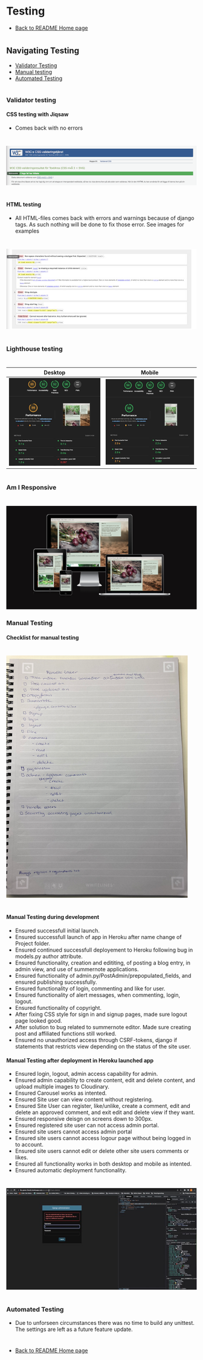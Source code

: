 # Testing
* [Back to README Home page](/README.md)
#
## Navigating Testing
   - [Validator Testing](#validator-testing)
   - [Manual testing](#manual-testing)
   - [Automated Testing](#automated-testing)
#
### Validator testing
#### CSS testing with Jiqsaw
- Comes back with no errors
#
![CSS testing](/media/css_testing.png)
#
#### HTML testing
- All HTML-files comes back with errors and warnings because of django tags. As such nothing will be done to fix those error.
  See images for examples
#
  ![base.html testing](/media/basehtml_test.jpeg)
#

### Lighthouse testing
#
   Desktop                                             | Mobile
   :--------------------------------------------------: | :--------------------------------------------------:
   ![Desktop](/media/lighthouse_desktop.jpeg)          | ![Mobile](/media/lighthouse_mobile.jpeg)
#
### Am I Responsive
#
![Am I Responsive](/media/amiresponsive.png)

### Manual Testing
#### Checklist for manual testing
#
![Checklist](/media/testing.png)
#
#### Manual Testing during development
- Ensured successfull initial launch.
- Ensured successfull launch of app in Heroku after name change of Project folder.
- Ensured continued successfull deployement to Heroku following bug in models.py author attribute.
- Ensured functionality, creation and edititing, of posting a blog entry, in admin view, and use of summernote applications.
- Ensured functionality of admin.py/PostAdmin/prepopulated_fields, and ensured publishing successfully.
- Ensured functionality of login, commenting and like for user.
- Ensured functionality of alert messages, when commenting, login, logout.
- Ensured functionality of copyright.
- After fixing CSS style for sign in and signup pages, made sure logout page looked good.
- After solution to bug related to summernote editor. Made sure creating post and affiliated functions still worked.
- Ensured no unauthorized access through CSRF-tokens, django if statements that restricts view depending on the status of the site user.

#### Manual Testing after deployment in Heroku launched app
- Ensured login, logout, admin access capability for admin.
- Ensured admin capability to create content, edit and delete content, and upload multiple images to Cloudinary.
- Ensured Carousel works as intented.
- Ensured Site user can view content without registering.
- Ensured Site User can register, like/unlike, create a comment, edit and delete an approved comment, and exit edit and delete view if they want.
- Ensured responsive deisgn on screens down to 300px.
- Ensured registered site user can not access admin portal.
- Ensured site users cannot access admin portal
- Ensured site users cannot access logour page without being logged in to account.
- Ensured site users cannot edit or delete other site users comments or likes.
- Ensured all functionality works in both desktop and mobile as intented.
- Ensured automatic deployment functionality.
#
![Error message when user tries to reach admin page](/media/error_msg_user.jpeg)
#

### Automated Testing
- Due to unforseen circumstances there was no time to build any unittest. The settings are left as a future feature update.

#
* [Back to README Home page](/README.md)
#